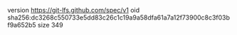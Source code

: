 version https://git-lfs.github.com/spec/v1
oid sha256:dc3268c550733e5dd83c26c1c19a9a58dfa61a7a12f73900c8c3f03bf9a652b5
size 349
